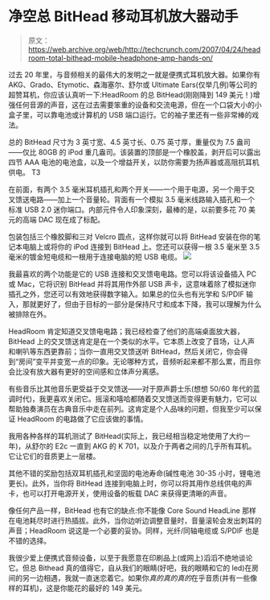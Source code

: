 # 净空总 BitHead 移动耳机放大器动手

> 原文：<https://web.archive.org/web/http://techcrunch.com/2007/04/24/headroom-total-bithead-mobile-headphone-amp-hands-on/>

过去 20 年里，与音频相关的最伟大的发明之一就是便携式耳机放大器。如果你有 AKG、Grado、Etymotic、森海塞尔、舒尔或 Ultimate Ears(仅举几例)等公司的超赞耳机，你应该认真听一下:HeadRoom 的总 BitHead(刚刚降到 149 美元！)增强任何音源的声音，这在过去需要笨重的设备和交流电源，但在一个口袋大小的小盒子里，可以靠电池或计算机的 USB 端口运行。它的袖子里还有一些非常棒的戏法。

总的 BitHead 尺寸为 3 英寸宽、4.5 英寸长、0.75 英寸厚，重量仅为 7.5 盎司——仅比 80GB 的 iPod 重几盎司。该装置的顶部是一个橡胶盖，剥开后可以露出四节 AAA 电池的电池盒，以及一个增益开关，以防你需要为扬声器或高阻抗耳机供电。
T3


在前面，有两个 3.5 毫米耳机插孔和两个开关——一个用于电源，另一个用于交叉馈送电路——加上一个音量轮。背面有一个模拟 3.5 毫米线路输入插孔和一个标准 USB 2.0 迷你端口。内部元件令人印象深刻，最棒的是，以前要多花 70 美元的高端 DAC 现在成了标配。

包装包括三个橡胶脚和三对 Velcro 圆点，这样你就可以将 BitHead 安装在你的笔记本电脑上或将你的 iPod 连接到 BitHead 上。您还可以获得一根 3.5 毫米至 3.5 毫米的镀金短电缆和一根用于连接电脑的短 USB 电缆。
![](img/ddff14407e1a121ff13593cc2b51205f.png)

我最喜欢的两个功能是它的 USB 连接和交叉馈电电路。您可以将该设备插入 PC 或 Mac，它将识别 BitHead 并将其用作外部 USB 声卡，这意味着除了模拟迷你插孔之外，您还可以有效地获得数字输入。如果总的位头也有光学和 S/PDIF 输入，那就更好了，但由于目标的一部分是保持尺寸和成本下降，我可以理解为什么被排除在外。

HeadRoom 肯定知道交叉馈电电路；我已经检查了他们的高端桌面放大器，BitHead 上的交叉馈送肯定是在一个类似的水平。它本质上改变了音场，让人声和喇叭等东西更靠前；当你一直用交叉馈送听 BitHead，然后关闭它，你会得到“房间”变平并变宽一点的印象。无论哪种方式，音频听起来都不那么累，而且你会比没有放大器有更好的空间感和立体声分离感。

有些音乐比其他音乐更受益于交叉馈送——对于原声爵士乐(想想 50/60 年代的蓝调时代)，我更喜欢关闭它。摇滚和嘻哈都随着交叉馈送而变得更有魅力，它可以帮助独奏演员在古典音乐中走在前列。这肯定是个人品味的问题，但我至少可以保证 HeadRoom 的电路做了它应该做的事情。

我用各种各样的耳机测试了 BitHead(实际上，我已经相当稳定地使用了大约一年)，从舒尔的 E2c 一直到 AKG 的 K 701，以及介于两者之间的几乎所有耳机。它让它们的音质更上一层楼。

其他不错的奖励包括双耳机插孔和坚固的电池寿命(碱性电池 30-35 小时，锂电池更长)。此外，当你将 BitHead 连接到电脑上时，你可以将其用作总线供电的声卡，也可以打开电源开关，使用设备的板载 DAC 来获得更清晰的声音。

像任何产品一样，BitHead 也有它的缺点:你不能像 Core Sound HeadLine 那样在电池耗尽时进行热插拔。此外，当你边听边调整音量时，音量滚轮会发出刺耳的声音；HeadRoom 说这是一个必要的妥协。同样，光纤/同轴电缆或 S/PDIF 也是不错的选择。

我很少爱上便携式音频设备，以至于我愿意在印刷品上(或网上)滔滔不绝地谈论它。但总 Bithead 真的值得它，自从我们的眼睛(好吧，我的眼睛和它的 led)在房间的另一边相遇，我就一直迷恋着它。如果你*真的真的真的*在乎音质(并有一些像样的耳机)，这是你能花的最好的 149 美元。